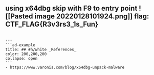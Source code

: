 using x64dbg skip with F9 to entry point
![[Pasted image 20220128101924.png]]
flag: CTF_FLAG{R3v3rs3_1s_Fun}
---
``````

---
```ad-example
title: ## #h/white _References_
color: 200,200,200
collapse: open
```
- https://www.varonis.com/blog/x64dbg-unpack-malware
